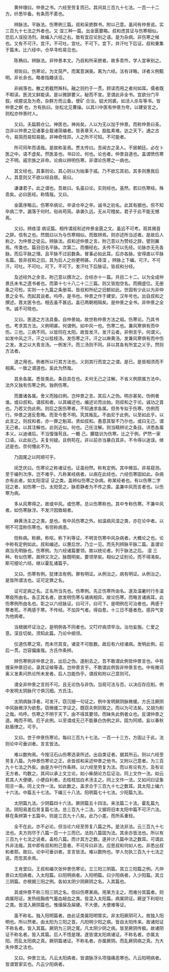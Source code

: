 <!-- { "loadSidebar": true } -->
　　黄仲理曰。仲景之书。六经至劳复而已。其间具三百九十七法。一百一十二方。纤悉毕备。有条而不紊也。

　　辨脉法。平脉法。伤寒例三篇。叔和采摭群书。附以己意。虽间有仲景说。实三百九十七法之外者也。又 湿三种一篇。出金匮要略。叔和虑其证与伤寒相似。恐后人误投汤剂。故编入六经之右。致有宜应论别之语。是为杂病。非伤寒之候也。又有不可汗。宜汗。不可吐。宜吐。不可下。宜下。并汗吐下后证。叔和重集于篇末。比六经中。仓卒寻检易见也。

　　陈桷曰。辨脉法。非仲景本文。乃叔和所采摭者。故多乖忤。学人宜审别之。

　　郑佐曰。伤寒论。为文简严。而寓意渊奥。离为六经。法有详略。详者义例甄明。非长余也。略者指趣该洽。

　　非阙落也。散之若截然殊科。融之则约于一贯。顾读而用之者何如耳。儒者既不暇读。医流又鲜能读。是以微辞要义。秘而不宣。至谓此非全书。宜欲分门平叙。续臆说及为奇。杂群方而云备。使矿 合治。貂犬同裘。如活人杀车等书。皆仲景之螟 也，方有执曰。张松北见曹操。以其川中医有仲景为夸。以建安言之。则松亦仲景时人。

　　又曰。夫扁鹊仓公。神医也。神尚矣。人以为无以加于仲景。而称仲景曰圣。岂非以仲景之见诸事业载诸简编者。皆表章天人。股肱素难。达之天下。通之古今。易简而易知易能。非神奇怪异。人之所不可知。不可能者。

　　所可同年而语哉。是故称圣焉。贾太传曰。吾闻古之圣人。不居朝廷。必在卜医之中。语不虚矣。然医圣也。书曰论。何也。论也者。仲景自道也。盖谓愤伤寒之不明。戚宗族之非命。论病以辨明伤寒。非谓论伤寒之一病也。

　　其文经也。其事则论。其心则以为始事于戚。乃不欲忘其初。其多则惠我后人。其意则又不欲以经自居。易曰。

　　谦谦君子。此之谓也。吾故曰。名虽曰论。实则经也。虽然。若曰伤寒经。殊乖矣。必曰医经。称情哉。又曰。

　　金匮序略云。伤寒卒病论。卒读仓卒之卒。诚书之初名。此其有据也。但不知卒病二字。漏落于何时。俗尚苟简。承袭久远。无从可稽矣。君子于此不能无憾焉。

　　又曰。辨痉湿 病证篇。相传谓叔和述仲景金匮之文。虽远不可考。观其揭首之辞。信有之也。然既曰以为与伤寒相似。而致辨焉。则亦述所当述者。是故后人称之。为仲景之徒云。辨脉法。叔和述仲景之言。附己意以为赞经之辞。譬则翼焉。传类也。篇目旧名平脉。次第二。而僭经右。夫传不可以先经。论脉亦无先各脉。而后平脉之理。且平脉不过前数条。冒事必如此耳。后亦各脉。安得直以平脉名篇。皆非叔和之旧。其为后人之纷更明甚。凡痉湿 。辨脉上下编。可汗。不可汗。可吐。不可吐。可下。不可下。发汗吐下后脉证。皆叔和分经。

　　及述经外之余言。附己意以撰次之。合经亦十一篇。共目二十二。以为全成仲景氏未韦之遗书者也。而第十七十八二十二三篇。则又皆抱空名。而拥虚位。无册条之可检。实则一十九篇之条册耳。皆叔和所纪之旧额如此。世固有少此以为非仲景之全书。而起其说者。呜呼。是书也。仲景之作于建安。汉年号也。出自叔和之撰述。晋太医令也。相去虽不甚远。盖已两朝相隔矣。是仲景之全书。非仲景之全书。诚不可晓也。

　　又曰。医道之方法具备。自仲景始。故世称仲景方法之祖。伤寒论。乃其书也。考求其方法。义例明甚。何谓例。如中风一也。伤寒二也。兼风寒俱有而中伤。三也。三病不同。以皆同在太阳。故皆发汗。发汗云者。非例言乎。何谓义。如发中风之汗。汗之以桂枝汤。发伤寒之汗。汗之以麻黄汤。发兼风寒俱有而中伤之发。发之以大青龙汤。一例发汗。而三汤则不同。非以其各有所宜之义乎。然则方法者。

　　道之用也。例者所以行其方法也。义则其行而宜之之谓。是已。是皆相须而不相离。一致之谓道也。奚此为然哉。

　　其余各属。悉皆类此。条目具在也。夫何无己之注解。不省义例原属方法中。法外又独有伤寒之例。独例伤寒。

　　而置诸各属。舍义而独曰例。岂仲景之言。其后人之伪。明亦甚矣。伪例者谁。或曰叔和。谓叔和者。以其编述也。编述论而出始。则叔和之于论。诚功之首也。乃若又伪此例。则后之医伤寒者。不知通求各属。但务专拟于伤寒。仿例而行。仲景之道反愈晦。而至今愈不明。究其叛乱。不由尼于此例。以至如此乎。以此言之。则叔和者。亦一罪之魁耳。贤如叔和。愚意其智不乃尔也。或曰无己。谓无己者。以其注解也。此则近似。何也。己任注解。则当精辨论之条目。详悉各属本义。以迪诸后。不当愎强苟且。一概 己。朦胧训为伤寒。比之于例。俨然一家口语。以此拟己。夫复何疑。且例苟在。非以前亦当暴白其非。不令得以迷误。继述是也。奈何懵此不为。

　　乃固尾之以阿顺可乎。

　　闵芝庆曰。伤寒论之称诸证也。证虽纷然。称有定例。其中微旨。非易窥测。至于编列次序。岂不难乎。凡称某经病者。以病在此经也。六经伤寒固如此。杂病亦有此者。如太阳湿证 证之类。盖辨似伤寒之杂病。称某经者也。有以伤寒二字冠之者，如伤寒一日。太阳受之。脉若静者为不传之类。盖兼中风而言者也。以伤寒为病。

　　多从风寒得之。故或中风。或伤寒。总以伤寒称也。其中专称伤寒。不兼中风者。如伤寒脉浮。不发汗因致衄者。

　　麻黄汤主之之类。是也。有中风伤寒之外。如温病风湿之类，亦在论中者。以明不可混称伤寒也。有但称病患。

　　但称病。称厥。称呕。称下利等证。不明言伤寒中风杂病者。大概论之也。论中称有定例如此。叔和编述。以惠后世。乃立一见。而先列辨脉平脉二篇。盖谓论病当先明脉也。伤寒例。为六经诸篇要领。故以统论者。列于脉法之后。 湿 三种。有似伤寒。故辨又次之。脉既明矣。要领举矣。相似之证别论。而不得淆矣。斯可细论六经。继以霍乱诸篇乎。

　　又曰。伤寒有例。犹律法有例。罪有明证。从例治之。病有明证。从例治之。是皆所谓法也。证可定罪之名。

　　证可定病之名。正名所当先也。伤寒例。先正伤寒所由名。遂及温暑时行冬温寒疫所由名。各正其名者。欲发明伤寒与诸病相异。故论伤寒。而略言诸病耳。此伤寒例所由名也。彰之以六经脉证。曰可汗。曰可下。是明例在可治者也。两感于寒者死。不两感于寒。不传经。不加异气者。得自愈。十三日不瘥者危。感异气变为他病者。

　　当根据坏证治之。是明例各不同者也。又叮咛病须早治。治勿妄施。仁爱之意。深且切矣。须知此篇。乃论中纲领。

　　仅道伤寒之常。而未尽其变。诸变不可胜数。故后有六经诸病。发明此例。前后一贯。岂容偏废哉。方氏作条辨。

　　辨伤寒例非仲景之言。出后之伪。遂削去之。吾不敢谓此例皆仲景言也。中有搜采仲景旧论。录其证候等语。岂仲景言乎。不敢谓此例皆非仲景言也。中有微词奥义发素问热论所未发者。后人岂能伪乎。谓叔和附以己意则可。

　　谓全非仲景之言则不可。且无论伪与非伪。当观可法与否。以决应存应削。例中发明太阴脉尺寸俱沉细。方氏注。

　　太阴病脉浮者。可发汗。窃沉细一句证之。例中发明厥阴脉微缓。方氏注厥阴中风脉微浮为欲愈。窃微缓二字证之。既窃夫例则取之。而以为可法矣。又胡为削之哉。呜呼。伤寒之不明于天下。由不得其要领。而昧失此例者众也。反谓仲景之道。晦而不明。厄于此例。以至谓成无己不能暴白伪例之非。固为阿顺。妄以春秋赵盾律之。可乎。

　　又曰。世于仲景伤寒论。每曰三百九十七法。一百一十三方。方固止于此。法则论中可垂训者。言言皆法。

　　难以数拘焉。今按汪石山伤寒选录所述。出自类证者。据其所云。则以六经至劳复八篇。为仲景伤寒论之正。余皆叔和采述仲景之他书。又附以己意者。为三百九十七法之外矣。由是方中行作条辨。以六经至劳复为法。而以有论有方。及有论无方者。均数之。其间以承上文立论。如小柴胡论方后证治。同上文作一法。如云若其人大便硬。小便自利者。去桂枝加白术汤主之。同上文作一法。又如问曰证象阳旦一条。同上文作一法。如此数之。盖求合于三百九十七之数耳。其太阳上编六十六法。中篇五十七法。下编三十八法。阳明篇七十七法。少阳篇九法。

　　太阴篇九法。少阴篇四十六法。厥阴篇五十四法。来法篇二十法。霍乱篇九法。阴阳易差后劳复篇七法。总三百九十二法。又据将旧本太阳中篇不可汗六法。移在条辨第十五篇中。则是三百九十八矣。此乃小差。而所系重轻。

　　全不在此。亦不必论。但当论六经至劳复八篇之外。是法非法。云三百九十七法也。夫方则尽于八篇一百一十三而已。法则八篇固为法。其余亦皆法也。所以有三百九十七法之说者。盖检八篇。而计其方之数。遂并计八篇中法之数耳。可谓此外非法哉。其中即有叔和附己意者。不可斥曰非法。应思叔和何如人也。非悉出叔和者耶。故曰。论中可垂训者。言言皆法。难以数拘也。学人勿执三百九十七法之说。而忽其余焉。

　　王肯堂曰。王叔和编次张仲景伤寒论。立三阳三阴篇。其立三阳篇之例。凡仲景曰太阳病者。入太阳篇。曰阳明病者。入阳明篇。曰少阳病者。入少阳篇。其立三阴篇。亦根据三阳之例。各如太阴少阴厥阴之名。入其篇也。

　　其或仲景不称三阳三阴之名。但曰伤寒某病。用某方主之。而难分其篇者。则病属阳证。发热结胸痞气蓄血衄血之类。皆混入太阳篇。病属阴证。厥逆下利呕吐之类。皆混入厥阴篇也。惟燥屎及屎硬。不大便。大便难等证。

　　虽不称名。独入阳明篇者。由此证类属阳明胃实。非太阳厥阴可入。故独入阳明也。所以然者。由太阳为三阳之首。凡阳明少阳之病。皆自太阳传来。故诸阳证不称名者。皆入其篇。厥阴为三阴之尾。凡太阴少阴之病。皆至厥阴传极。故诸阴证不称名者。皆入其篇。后人不悟是理。遂皆谓太阳病诸证。不称名者。亦属太阳。而乱太阳病之真。厥阴篇诸证。不称名者。亦属厥阴。而乱厥阴病之真。为大失仲景之法也。

　　又曰。仲景立法。凡云太阳病者。皆谓脉浮头项强痛恶寒也。凡云阳明病者。皆谓胃家实也。凡云少阳病者。

